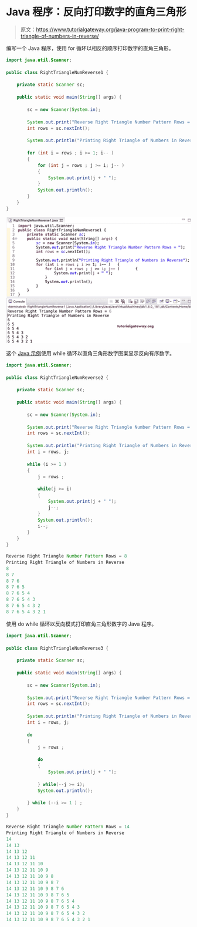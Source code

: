 # Java 程序：反向打印数字的直角三角形

> 原文：<https://www.tutorialgateway.org/java-program-to-print-right-triangle-of-numbers-in-reverse/>

编写一个 Java 程序，使用 for 循环以相反的顺序打印数字的直角三角形。

```java
import java.util.Scanner;

public class RightTriangleNumReverse1 {

	private static Scanner sc;

	public static void main(String[] args) {

		sc = new Scanner(System.in);	

		System.out.print("Reverse Right Triangle Number Pattern Rows = ");
		int rows = sc.nextInt();

		System.out.println("Printing Right Triangle of Numbers in Reverse");

		for (int i = rows ; i >= 1; i-- ) 
		{
			for (int j = rows ; j >= i; j-- ) 	
			{
				System.out.print(j + " ");
			}
			System.out.println();
		}
	}
}
```

![Java Program to Print Right Triangle of Numbers in Reverse](img/65dcd2d90864e2ce9821cae603b3b626.png)

这个 [Java 示例](https://www.tutorialgateway.org/learn-java-programs/)使用 while 循环以直角三角形数字图案显示反向有序数字。

```java
import java.util.Scanner;

public class RightTriangleNumReverse2 {

	private static Scanner sc;

	public static void main(String[] args) {

		sc = new Scanner(System.in);	

		System.out.print("Reverse Right Triangle Number Pattern Rows = ");
		int rows = sc.nextInt();

		System.out.println("Printing Right Triangle of Numbers in Reverse");
		int i = rows, j;

		while (i >= 1 ) 
		{
			j = rows ;

			while(j >= i) 	
			{
				System.out.print(j + " ");
				j--;
			}
			System.out.println();
			i--;
		}
	}
}
```

```java
Reverse Right Triangle Number Pattern Rows = 8
Printing Right Triangle of Numbers in Reverse
8 
8 7 
8 7 6 
8 7 6 5 
8 7 6 5 4 
8 7 6 5 4 3 
8 7 6 5 4 3 2 
8 7 6 5 4 3 2 1 
```

使用 do while 循环以反向模式打印直角三角形数字的 Java 程序。

```java
import java.util.Scanner;

public class RightTriangleNumReverse3 {

	private static Scanner sc;

	public static void main(String[] args) {

		sc = new Scanner(System.in);	

		System.out.print("Reverse Right Triangle Number Pattern Rows = ");
		int rows = sc.nextInt();

		System.out.println("Printing Right Triangle of Numbers in Reverse");
		int i = rows, j;

		do
		{
			j = rows ;

			do	
			{
				System.out.print(j + " ");

			} while(--j >= i);
			System.out.println();

		} while (--i >= 1 ) ;
	}
}
```

```java
Reverse Right Triangle Number Pattern Rows = 14
Printing Right Triangle of Numbers in Reverse
14 
14 13 
14 13 12 
14 13 12 11 
14 13 12 11 10 
14 13 12 11 10 9 
14 13 12 11 10 9 8 
14 13 12 11 10 9 8 7 
14 13 12 11 10 9 8 7 6 
14 13 12 11 10 9 8 7 6 5 
14 13 12 11 10 9 8 7 6 5 4 
14 13 12 11 10 9 8 7 6 5 4 3 
14 13 12 11 10 9 8 7 6 5 4 3 2 
14 13 12 11 10 9 8 7 6 5 4 3 2 1 
```